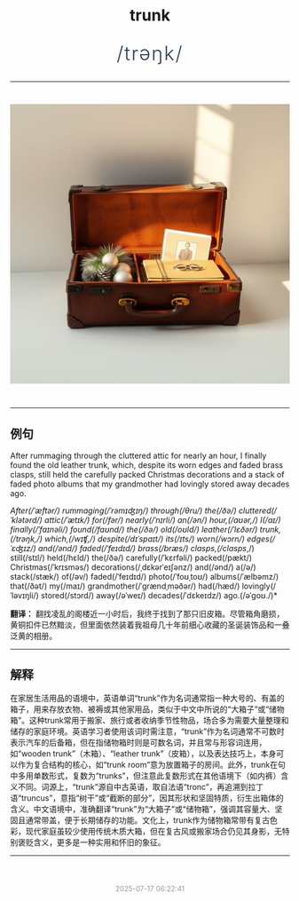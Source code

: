 <div align="center">

# trunk

<div style="margin: 30px 0;">
<h1 style="font-size: 2.5em; font-weight: 300; letter-spacing: 2px; margin: 0; color: #2c3e50;">
/trəŋk/
</h1>
</div>

</div>

---

<div align="center" style="margin: 40px 0;">

![trunk](images/trunk.png)

</div>

---

## 例句

After rummaging through the cluttered attic for nearly an hour, I finally found the old leather trunk, which, despite its worn edges and faded brass clasps, still held the carefully packed Christmas decorations and a stack of faded photo albums that my grandmother had lovingly stored away decades ago.

*After(/ˈæftər/) rummaging(/ˈrəmɪʤɪŋ/) through(/θru/) the(/ðə/) cluttered(/ˈklətərd/) attic(/ˈætɪk/) for(/fər/) nearly(/ˈnɪrli/) an(/ən/) hour,(/aʊər,/) I(/aɪ/) finally(/ˈfaɪnəli/) found(/faʊnd/) the(/ðə/) old(/oʊld/) leather(/ˈlɛðər/) trunk,(/trəŋk,/) which,(/wɪʧ,/) despite(/dɪˈspaɪt/) its(/ɪts/) worn(/wɔrn/) edges(/ˈɛʤɪz/) and(/ənd/) faded(/ˈfeɪdɪd/) brass(/bræs/) clasps,(/clasps*,/) still(/stɪl/) held(/hɛld/) the(/ðə/) carefully(/ˈkɛrfəli/) packed(/pækt/) Christmas(/ˈkrɪsməs/) decorations(/ˌdɛkərˈeɪʃənz/) and(/ənd/) a(/ə/) stack(/stæk/) of(/əv/) faded(/ˈfeɪdɪd/) photo(/ˈfoʊˌtoʊ/) albums(/ˈælbəmz/) that(/ðət/) my(/maɪ/) grandmother(/ˈgrændˌməðər/) had(/hæd/) lovingly(/ˈləvɪŋli/) stored(/stɔrd/) away(/əˈweɪ/) decades(/ˈdɛkeɪdz/) ago.(/əˈgoʊ./)*

**翻译：** 翻找凌乱的阁楼近一小时后，我终于找到了那只旧皮箱。尽管箱角磨损，黄铜扣件已然黯淡，但里面依然装着我祖母几十年前细心收藏的圣诞装饰品和一叠泛黄的相册。

---

## 解释

在家居生活用品的语境中，英语单词“trunk”作为名词通常指一种大号的、有盖的箱子，用来存放衣物、被褥或其他家用品，类似于中文中所说的“大箱子”或“储物箱”。这种trunk常用于搬家、旅行或者收纳季节性物品，场合多为需要大量整理和储存的家庭环境。英语学习者使用该词时需注意，“trunk”作为名词通常不可数时表示汽车的后备箱，但在指储物箱时则是可数名词，并且常与形容词连用，如“wooden trunk”（木箱）、“leather trunk”（皮箱），以及表达技巧上，本身可以作为复合结构的核心，如“trunk room”意为放置箱子的房间。此外，trunk在句中多用单数形式，复数为“trunks”，但注意此复数形式在其他语境下（如内裤）含义不同。词源上，“trunk”源自中古英语，取自法语“tronc”，再追溯到拉丁语“truncus”，意指“树干”或“截断的部分”，因其形状和坚固特质，衍生出箱体的含义。中文语境中，准确翻译“trunk”为“大箱子”或“储物箱”，强调其容量大、坚固且通常带盖，便于长期储存的功能。文化上，trunk作为储物箱常带有复古色彩，现代家庭虽较少使用传统木质大箱，但在复古风或搬家场合仍见其身影，无特别褒贬含义，更多是一种实用和怀旧的象征。


---

<div align="center" style="margin-top: 50px;">
<small style="color: #999; font-size: 0.9em;">2025-07-17 06:22:41</small>
</div>
